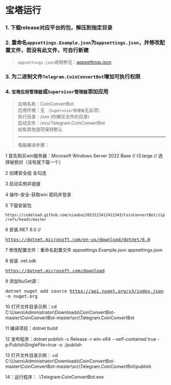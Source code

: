 # 宝塔运行

### 1. 下载release对应平台的包，解压到指定目录
### 2. 重命名`appsettings.Example.json`为`appsettings.json`，并修改配置文件，若没有此文件，可自行新建
> `appsettings.json`说明参见：[appsettings.json](appsettings.md)
### 3. 为二进制文件`Telegram.CoinConvertBot`增加可执行权限
### 4. `宝塔应用管理器`或`Supervisor管理器`添加应用
> 应用名称：CoinConvertBot  
> 应用环境：无 （`Supervisor管理器`无此项）  
> 执行目录：/xxx (你解压文件的目录)  
> 启动文件：/xxx/Telegram.CoinConvertBot  
> 如有其他选项保持默认
>
> -------------------------------------------
> 
> 电脑编译步骤：
> 
1 首先购买win服务器：Microsoft Windows Server 2022 Base // t3.large // 选择秘钥对（没有就下载一个）

2 创建安全组  全勾选

3 启动实例并链接

4 操作-安全-获取win 密码并登录

5 下载安装包  

```https://codeload.github.com/xiaobai2023123412412343/CoinConvertBot/zip/refs/heads/master```

6 安装.NET 6.0 //    <pre>https://dotnet.microsoft.com/en-us/download/dotnet/6.0</pre>

7 修改配置文件：重命名配置文件   appsettings.Example.json appsettings.json

8  安装 .net.sdk     <pre>https://dotnet.microsoft.com/download</pre>

9 添加NuGet源：   <pre>dotnet nuget add source https://api.nuget.org/v3/index.json -n nuget.org</pre>

10 打开文件目录示例：cd C:\Users\Administrator\Downloads\CoinConvertBot-master\CoinConvertBot-master\src\Telegram.CoinConvertBot 

11 编译项目：dotnet build

12 发布程序：dotnet publish -c Release -r win-x64 --self-contained true -p:PublishSingleFile=true -o ./publish

13  打开文件目录示例： cd C:\Users\Administrator\Downloads\CoinConvertBot-master\CoinConvertBot-master\src\Telegram.CoinConvertBot\publish

14：运行程序：  .\Telegram.CoinConvertBot.exe
